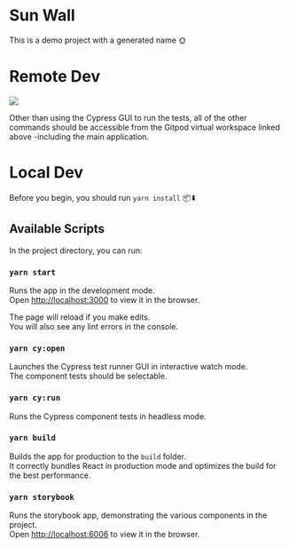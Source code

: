 # Sun Wall

This is a demo project with a generated name 🌞

# Remote Dev

<a href="https://gitpod.io/#https://github.com/sansarip/sun-wall"><img src="https://camo.githubusercontent.com/76e60919474807718793857d8eb615e7a50b18b04050577e5a35c19421f260a3/68747470733a2f2f676974706f642e696f2f627574746f6e2f6f70656e2d696e2d676974706f642e737667"/></a>

Other than using the Cypress GUI to run the tests, all of the other commands should be accessible from the Gitpod virtual workspace linked above -including the main application.

# Local Dev

Before you begin, you should run `yarn install` 📦️⬇️

## Available Scripts

In the project directory, you can run:

### `yarn start`

Runs the app in the development mode.\
Open [http://localhost:3000](http://localhost:3000) to view it in the browser.

The page will reload if you make edits.\
You will also see any lint errors in the console.

### `yarn cy:open`

Launches the Cypress test runner GUI in interactive watch mode.\
The component tests should be selectable.

### `yarn cy:run`

Runs the Cypress component tests in headless mode.

### `yarn build`

Builds the app for production to the `build` folder.\
It correctly bundles React in production mode and optimizes the build for the best performance.

### `yarn storybook`

Runs the storybook app, demonstrating the various components in the project.\
Open [http://localhost:6006](http://localhost:6006) to view it in the browser.
